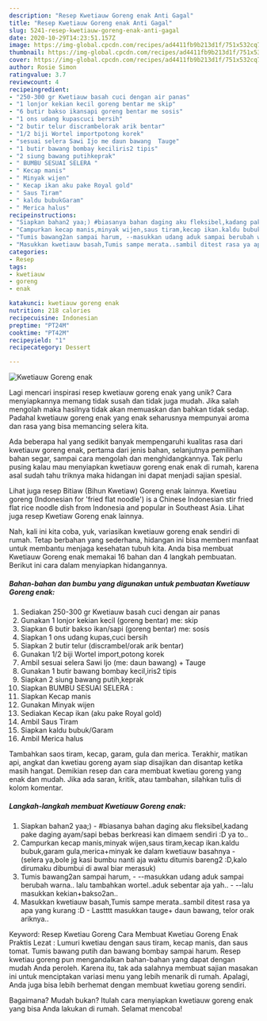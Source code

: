```yaml
---
description: "Resep Kwetiauw Goreng enak Anti Gagal"
title: "Resep Kwetiauw Goreng enak Anti Gagal"
slug: 5241-resep-kwetiauw-goreng-enak-anti-gagal
date: 2020-10-29T14:23:51.157Z
image: https://img-global.cpcdn.com/recipes/ad4411fb9b213d1f/751x532cq70/kwetiauw-goreng-enak-foto-resep-utama.jpg
thumbnail: https://img-global.cpcdn.com/recipes/ad4411fb9b213d1f/751x532cq70/kwetiauw-goreng-enak-foto-resep-utama.jpg
cover: https://img-global.cpcdn.com/recipes/ad4411fb9b213d1f/751x532cq70/kwetiauw-goreng-enak-foto-resep-utama.jpg
author: Rosie Simon
ratingvalue: 3.7
reviewcount: 4
recipeingredient:
- "250-300 gr Kwetiauw basah cuci dengan air panas"
- "1 lonjor kekian kecil goreng bentar me skip"
- "6 butir bakso ikansapi goreng bentar me sosis"
- "1 ons udang kupascuci bersih"
- "2 butir telur discrambelorak arik bentar"
- "1/2 biji Wortel importpotong korek"
- "sesuai selera Sawi Ijo me daun bawang  Tauge"
- "1 butir bawang bombay keciliris2 tipis"
- "2 siung bawang putihkeprak"
- " BUMBU SESUAI SELERA "
- " Kecap manis"
- " Minyak wijen"
- " Kecap ikan aku pake Royal gold"
- " Saus Tiram"
- " kaldu bubukGaram"
- " Merica halus"
recipeinstructions:
- "Siapkan bahan2 yaa;) #biasanya bahan daging aku fleksibel,kadang pake daging ayam/sapi bebas berkreasi kan dimaem sendiri :D ya to.."
- "Campurkan kecap manis,minyak wijen,saus tiram,kecap ikan.kaldu bubuk,garam gula,merica+minyak ke dalam kwetiauw basahnya (selera ya,bole jg kasi bumbu nanti aja waktu ditumis bareng2 :D,kalo dirumaku dibumbui di awal biar merasuk)"
- "Tumis bawang2an sampai harum, --masukkan udang aduk sampai berubah warna.. lalu tambahkan wortel..aduk sebentar aja yah.. --lalu masukkan kekian+bakso2an.."
- "Masukkan kwetiauw basah,Tumis sampe merata..sambil ditest rasa ya apa yang kurang :D Lastttt masukkan tauge+ daun bawang, telor orak ariknya.."
categories:
- Resep
tags:
- kwetiauw
- goreng
- enak

katakunci: kwetiauw goreng enak 
nutrition: 218 calories
recipecuisine: Indonesian
preptime: "PT24M"
cooktime: "PT42M"
recipeyield: "1"
recipecategory: Dessert

---
```



![Kwetiauw Goreng enak](https://img-global.cpcdn.com/recipes/ad4411fb9b213d1f/751x532cq70/kwetiauw-goreng-enak-foto-resep-utama.jpg)

Lagi mencari inspirasi resep kwetiauw goreng enak yang unik? Cara menyiapkannya memang tidak susah dan tidak juga mudah. Jika salah mengolah maka hasilnya tidak akan memuaskan dan bahkan tidak sedap. Padahal kwetiauw goreng enak yang enak seharusnya mempunyai aroma dan rasa yang bisa memancing selera kita.

Ada beberapa hal yang sedikit banyak mempengaruhi kualitas rasa dari kwetiauw goreng enak, pertama dari jenis bahan, selanjutnya pemilihan bahan segar, sampai cara mengolah dan menghidangkannya. Tak perlu pusing kalau mau menyiapkan kwetiauw goreng enak enak di rumah, karena asal sudah tahu triknya maka hidangan ini dapat menjadi sajian spesial.

Lihat juga resep Bitiaw (Bihun Kwetiaw) Goreng enak lainnya. Kwetiau goreng (Indonesian for &#39;fried flat noodle&#39;) is a Chinese Indonesian stir fried flat rice noodle dish from Indonesia and popular in Southeast Asia. Lihat juga resep Kwetiaw Goreng enak lainnya.


Nah, kali ini kita coba, yuk, variasikan kwetiauw goreng enak sendiri di rumah. Tetap berbahan yang sederhana, hidangan ini bisa memberi manfaat untuk membantu menjaga kesehatan tubuh kita. Anda bisa membuat Kwetiauw Goreng enak memakai 16 bahan dan 4 langkah pembuatan. Berikut ini cara dalam menyiapkan hidangannya.

<!--inarticleads1-->

##### Bahan-bahan dan bumbu yang digunakan untuk pembuatan Kwetiauw Goreng enak:

1. Sediakan 250-300 gr Kwetiauw basah cuci dengan air panas
1. Gunakan 1 lonjor kekian kecil (goreng bentar) me: skip
1. Siapkan 6 butir bakso ikan/sapi (goreng bentar) me: sosis
1. Siapkan 1 ons udang kupas,cuci bersih
1. Siapkan 2 butir telur (discrambel/orak arik bentar)
1. Gunakan 1/2 biji Wortel import,potong korek
1. Ambil sesuai selera Sawi Ijo (me: daun bawang) + Tauge
1. Gunakan 1 butir bawang bombay kecil,iris2 tipis
1. Siapkan 2 siung bawang putih,keprak
1. Siapkan  BUMBU SESUAI SELERA :
1. Siapkan  Kecap manis
1. Gunakan  Minyak wijen
1. Sediakan  Kecap ikan (aku pake Royal gold)
1. Ambil  Saus Tiram
1. Siapkan  kaldu bubuk/Garam
1. Ambil  Merica halus


Tambahkan saos tiram, kecap, garam, gula dan merica. Terakhir, matikan api, angkat dan kwetiau goreng ayam siap disajikan dan disantap ketika masih hangat. Demikian resep dan cara membuat kwetiau goreng yang enak dan mudah. Jika ada saran, kritik, atau tambahan, silahkan tulis di kolom komentar. 

<!--inarticleads2-->

##### Langkah-langkah membuat Kwetiauw Goreng enak:

1. Siapkan bahan2 yaa;) - #biasanya bahan daging aku fleksibel,kadang pake daging ayam/sapi bebas berkreasi kan dimaem sendiri :D ya to..
1. Campurkan kecap manis,minyak wijen,saus tiram,kecap ikan.kaldu bubuk,garam gula,merica+minyak ke dalam kwetiauw basahnya - (selera ya,bole jg kasi bumbu nanti aja waktu ditumis bareng2 :D,kalo dirumaku dibumbui di awal biar merasuk)
1. Tumis bawang2an sampai harum, - --masukkan udang aduk sampai berubah warna.. lalu tambahkan wortel..aduk sebentar aja yah.. - --lalu masukkan kekian+bakso2an..
1. Masukkan kwetiauw basah,Tumis sampe merata..sambil ditest rasa ya apa yang kurang :D - Lastttt masukkan tauge+ daun bawang, telor orak ariknya..


Keyword: Resep Kwetiau Goreng Cara Membuat Kwetiau Goreng Enak Praktis Lezat : Lumuri kwetiau dengan saus tiram, kecap manis, dan saus tomat. Tumis bawang putih dan bawang bombay sampai harum. Resep kwetiau goreng pun mengandalkan bahan-bahan yang dapat dengan mudah Anda peroleh. Karena itu, tak ada salahnya membuat sajian masakan ini untuk menciptakan variasi menu yang lebih menarik di rumah. Apalagi, Anda juga bisa lebih berhemat dengan membuat kwetiau goreng sendiri. 

Bagaimana? Mudah bukan? Itulah cara menyiapkan kwetiauw goreng enak yang bisa Anda lakukan di rumah. Selamat mencoba!
